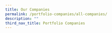 ```yaml
---
title: Our Companies
permalink: /portfolio-companies/all-companies/
description: ""
third_nav_title: Portfolio Companies
---
```

<div id="companies-result" style="display: flex; flex-wrap: wrap; padding: 10px">
</div>
<script src="/loadAllInvestee.js"></script>
